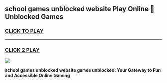
## school games unblocked website Play Online 👋 Unblocked Games
<h3>
<a href="https://news.freeplayer.one?title=school_games_unblocked_website&ref=17GH">CLICK TO PLAY</a></h3>
<hr>

<h3>
<a href="https://news.freeplayer.one?title=school_games_unblocked_website&ref=17GH">CLICK 2 PLAY</a>
  
</h3>

<a href="https://news.freeplayer.one?title=school_games_unblocked_website&ref=17GH/"><img src="https://clearcache.store/games.png"></a>


**school games unblocked website games unblocked: Your Gateway to Fun and Accessible Online Gaming**

